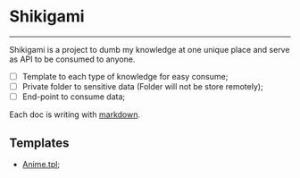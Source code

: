 # Shikigami
---
Shikigami is a project to dumb my knowledge at one unique place and serve as API to be consumed to anyone.

- [ ] Template to each type of knowledge for easy consume;
- [ ] Private folder to sensitive data (Folder will not be store remotely);
- [ ] End-point to consume data;

Each doc is writing with [markdown](Markdown.md).
## Templates
- [Anime.tpl](Anime.tpl.md);